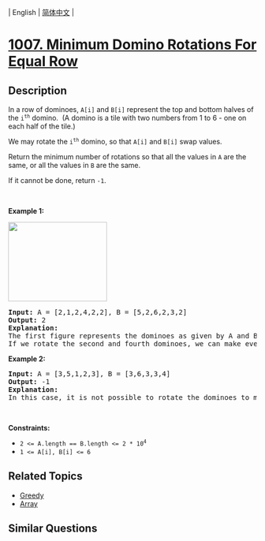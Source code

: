 
| English | [简体中文](README.md) |

# [1007. Minimum Domino Rotations For Equal Row](https://leetcode-cn.com/problems/minimum-domino-rotations-for-equal-row/)

## Description

<p>In a row of dominoes, <code>A[i]</code> and <code>B[i]</code> represent the top and bottom halves of the <code>i<sup>th</sup></code> domino.&nbsp; (A domino is a tile with two numbers from 1 to 6 - one on each half of the tile.)</p>

<p>We may rotate the <code>i<sup>th</sup></code> domino, so that <code>A[i]</code> and <code>B[i]</code> swap values.</p>

<p>Return the minimum number of rotations so that all the values in <code>A</code> are the same, or all the values in <code>B</code>&nbsp;are the same.</p>

<p>If it cannot be done, return <code>-1</code>.</p>

<p>&nbsp;</p>
<p><strong>Example 1:</strong></p>
<img alt="" src="https://assets.leetcode.com/uploads/2019/03/08/domino.png" style="height: 161px; width: 200px;" />
<pre>
<strong>Input:</strong> A = [2,1,2,4,2,2], B = [5,2,6,2,3,2]
<strong>Output:</strong> 2
<strong>Explanation:</strong> 
The first figure represents the dominoes as given by A and B: before we do any rotations.
If we rotate the second and fourth dominoes, we can make every value in the top row equal to 2, as indicated by the second figure.
</pre>

<p><strong>Example 2:</strong></p>

<pre>
<strong>Input:</strong> A = [3,5,1,2,3], B = [3,6,3,3,4]
<strong>Output:</strong> -1
<strong>Explanation:</strong> 
In this case, it is not possible to rotate the dominoes to make one row of values equal.
</pre>

<p>&nbsp;</p>
<p><strong>Constraints:</strong></p>

<ul>
	<li><code>2 &lt;= A.length == B.length &lt;= 2 * 10<sup>4</sup></code></li>
	<li><code>1 &lt;= A[i], B[i] &lt;= 6</code></li>
</ul>


## Related Topics

- [Greedy](https://leetcode-cn.com/tag/greedy)
- [Array](https://leetcode-cn.com/tag/array)

## Similar Questions


